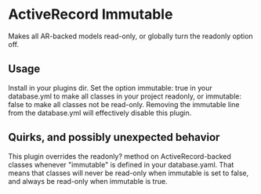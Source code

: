 ActiveRecord Immutable
======================

Makes all AR-backed models read-only, or globally turn the readonly option off.

Usage
-----

Install in your plugins dir.  Set the option immutable: true in your database.yml to
make all classes in your project readonly, or immutable: false to make all classes 
not be read-only.  Removing the immutable line from the database.yml will effectively 
disable this plugin.

Quirks, and possibly unexpected behavior
----------------------------------------

This plugin overrides the readonly? method on ActiveRecord-backed classes whenever
"immutable" is defined in your database.yaml.  That means that classes will never be
read-only when immutable is set to false, and always be read-only when immutable is
true.